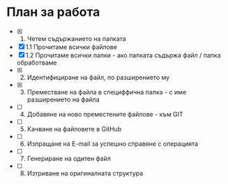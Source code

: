 # План за работа
- [X] 1. Четем съдържанието на папката
- [X] 1.1 Прочитаме всички файлове
- [X] 1.2 Прочитаме всички папки - ако папката съдържа файл / папка обработваме
- [X] 2. Идентифициране на файл, по разширението му
- [X] 3. Преместване на файла в специффична папка - с име разширението на файла
- [ ] 4. Добавяне на ново преместените файлове - към GIT
- [ ] 5. Качване на файловете в GitHub
- [ ] 6. Изпращане на E-mail за успешно справяне с операцията
- [ ] 7. Генериране на одитен файл
- [ ] 8. Изтриване на оригиналната структура